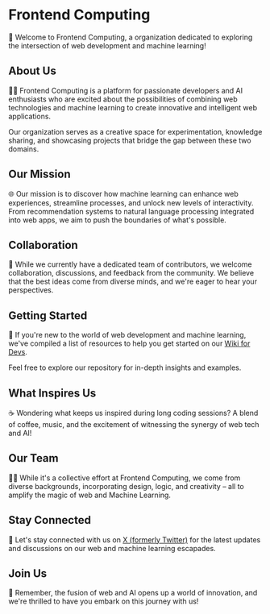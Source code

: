 # Frontend Computing

👋 Welcome to Frontend Computing, a organization dedicated to exploring the intersection of web development and machine learning!

## About Us

🙋‍♀️ Frontend Computing is a platform for passionate developers and AI enthusiasts who are excited about the possibilities of combining web technologies and machine learning to create innovative and intelligent web applications.

Our organization serves as a creative space for experimentation, knowledge sharing, and showcasing projects that bridge the gap between these two domains.

## Our Mission

🌐 Our mission is to discover how machine learning can enhance web experiences, streamline processes, and unlock new levels of interactivity. From recommendation systems to natural language processing integrated into web apps, we aim to push the boundaries of what's possible.

## Collaboration

🤝 While we currently have a dedicated team of contributors, we welcome collaboration, discussions, and feedback from the community. We believe that the best ideas come from diverse minds, and we're eager to hear your perspectives.

## Getting Started

🚀 If you're new to the world of web development and machine learning, we've compiled a list of resources to help you get started on our [Wiki for Devs](https://dub.sh/wikidevs).

Feel free to explore our repository for in-depth insights and examples.

## What Inspires Us

☕️ Wondering what keeps us inspired during long coding sessions? A blend of coffee, music, and the excitement of witnessing the synergy of web tech and AI!

## Our Team

👩‍💻 While it's a collective effort at Frontend Computing, we come from diverse backgrounds, incorporating design, logic, and creativity – all to amplify the magic of web and Machine Learning.

## Stay Connected

📢 Let's stay connected with us on [X (formerly Twitter)](https://twitter.com/frontend_c) for the latest updates and discussions on our web and machine learning escapades.

## Join Us

🧙 Remember, the fusion of web and AI opens up a world of innovation, and we're thrilled to have you embark on this journey with us!

